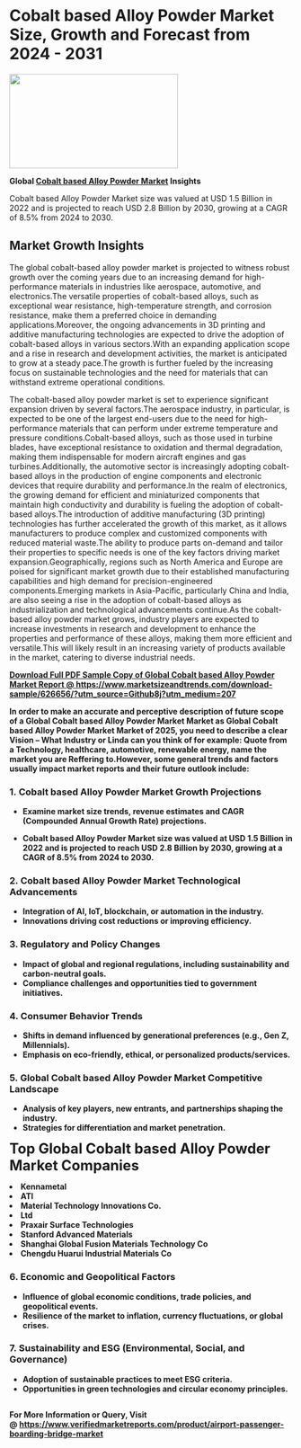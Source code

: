 <H1>Cobalt based Alloy Powder Market Size, Growth and Forecast from 2024 - 2031</H1><img class="aligncenter size-medium wp-image-584254" src="https://thirdeyenews.in/wp-content/uploads/2024/09/Global-Market-Research-300x168.jpeg" alt="" width="300" height="168" /><p><strong>Global&nbsp;<a href="https://www.marketsizeandtrends.com/download-sample/626656/?utm_source=Github8j?utm_medium=207">Cobalt based Alloy Powder Market</a> Insights</strong></p><p>Cobalt based Alloy Powder Market size was valued at USD 1.5 Billion in 2022 and is projected to reach USD 2.8 Billion by 2030, growing at a CAGR of 8.5% from 2024 to 2030.</p><p><h2>Market Growth Insights</h2> <p>The global cobalt-based alloy powder market is projected to witness robust growth over the coming years due to an increasing demand for high-performance materials in industries like aerospace, automotive, and electronics.The versatile properties of cobalt-based alloys, such as exceptional wear resistance, high-temperature strength, and corrosion resistance, make them a preferred choice in demanding applications.Moreover, the ongoing advancements in 3D printing and additive manufacturing technologies are expected to drive the adoption of cobalt-based alloys in various sectors.With an expanding application scope and a rise in research and development activities, the market is anticipated to grow at a steady pace.The growth is further fueled by the increasing focus on sustainable technologies and the need for materials that can withstand extreme operational conditions.</p> <p><strong><a href="#"></a></strong></p> <p>The cobalt-based alloy powder market is set to experience significant expansion driven by several factors.The aerospace industry, in particular, is expected to be one of the largest end-users due to the need for high-performance materials that can perform under extreme temperature and pressure conditions.Cobalt-based alloys, such as those used in turbine blades, have exceptional resistance to oxidation and thermal degradation, making them indispensable for modern aircraft engines and gas turbines.Additionally, the automotive sector is increasingly adopting cobalt-based alloys in the production of engine components and electronic devices that require durability and performance.In the realm of electronics, the growing demand for efficient and miniaturized components that maintain high conductivity and durability is fueling the adoption of cobalt-based alloys.The introduction of additive manufacturing (3D printing) technologies has further accelerated the growth of this market, as it allows manufacturers to produce complex and customized components with reduced material waste.The ability to produce parts on-demand and tailor their properties to specific needs is one of the key factors driving market expansion.Geographically, regions such as North America and Europe are poised for significant market growth due to their established manufacturing capabilities and high demand for precision-engineered components.Emerging markets in Asia-Pacific, particularly China and India, are also seeing a rise in the adoption of cobalt-based alloys as industrialization and technological advancements continue.As the cobalt-based alloy powder market grows, industry players are expected to increase investments in research and development to enhance the properties and performance of these alloys, making them more efficient and versatile.This will likely result in an increasing variety of products available in the market, catering to diverse industrial needs.</p> <p><strong><a href="#"></p><p><span class=""><strong>Download Full PDF Sample Copy of Global Cobalt based Alloy Powder Market Report</strong> @ <a href="https://www.marketsizeandtrends.com/download-sample/626656/?utm_source=Github8j?utm_medium=207" target="_blank">https://www.marketsizeandtrends.com/download-sample/626656/?utm_source=Github8j?utm_medium=207</a></span></p><p>In order to make an accurate and perceptive description of future scope of a Global&nbsp;Cobalt based Alloy Powder Market Market as Global&nbsp;Cobalt based Alloy Powder Market Market of 2025, you need to describe a clear Vision &ndash; What Industry or Linda can you think of for example: Quote from a Technology, healthcare, automotive, renewable energy, name the market you are Reffering to.However, some general trends and factors usually impact market reports and their future outlook include:</p><h3>1.&nbsp;<strong>Cobalt based Alloy Powder Market Growth Projections</strong></h3><ul><li>Examine market size trends, revenue estimates and CAGR (Compounded Annual Growth Rate) projections.</li><li><p>Cobalt based Alloy Powder Market size was valued at USD 1.5 Billion in 2022 and is projected to reach USD 2.8 Billion by 2030, growing at a CAGR of 8.5% from 2024 to 2030.</p></li></ul><h3>2.&nbsp;<strong>Cobalt based Alloy Powder Market Technological Advancements</strong></h3><ul><li>Integration of AI, IoT, blockchain, or automation in the industry.</li><li>Innovations driving cost reductions or improving efficiency.</li></ul><h3>3.&nbsp;<strong>Regulatory and Policy Changes</strong></h3><ul><li>Impact of global and regional regulations, including sustainability and carbon-neutral goals.</li><li>Compliance challenges and opportunities tied to government initiatives.</li></ul><h3>4.&nbsp;<strong>Consumer Behavior Trends</strong></h3><ul><li>Shifts in demand influenced by generational preferences (e.g., Gen Z, Millennials).</li><li>Emphasis on eco-friendly, ethical, or personalized products/services.</li></ul><h3>5.&nbsp;<strong>Global Cobalt based Alloy Powder Market Competitive Landscape</strong></h3><ul><li>Analysis of key players, new entrants, and partnerships shaping the industry.</li><li>Strategies for differentiation and market penetration.</li></ul><p data-pm-slice="1 1 []"><span style="color: inherit; font-family: inherit; font-size: 25px;">Top Global Cobalt based Alloy Powder Market Companies</span></p><div class="" data-test-id=""><p><li>Kennametal</li><li> ATI</li><li> Material Technology Innovations Co.</li><li> Ltd</li><li> Praxair Surface Technologies</li><li> Stanford Advanced Materials</li><li> Shanghai Global Fusion Materials Technology Co</li><li> Chengdu Huarui Industrial Materials Co</li></p></div><h3>6.&nbsp;<strong>Economic and Geopolitical Factors</strong></h3><ul><li>Influence of global economic conditions, trade policies, and geopolitical events.</li><li>Resilience of the market to inflation, currency fluctuations, or global crises.</li></ul><h3>7.&nbsp;<strong>Sustainability and ESG (Environmental, Social, and Governance)</strong></h3><ul><li>Adoption of sustainable practices to meet ESG criteria.</li><li>Opportunities in green technologies and circular economy principles.</li></ul><h2><strong style="font-size: 14px;">For More Information or Query, Visit @&nbsp;</strong><a style="background-color: #ffffff; font-size: 14px;" href="https://www.marketsizeandtrends.com/report/cobalt-based-alloy-powder-market/" target="_blank">https://www.verifiedmarketreports.com/product/airport-passenger-boarding-bridge-market</a></h2>